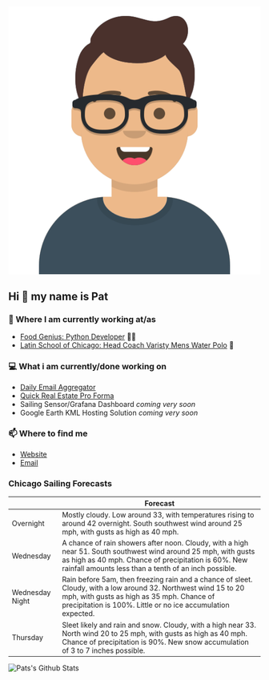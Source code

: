 [![Social banner for p-j-falconer](https://raw.githubusercontent.com/P-J-FALCONER/P-J-FALCONER/master/assets/avataaars.svg)](https://patfalconer.com/)
## Hi :wave: my name is Pat

### 💼 Where I am currently working at/as
- [Food Genius: Python Developer](https://getfoodgenius.com/) 🍔🐍
- [Latin School of Chicago: Head Coach Varisty Mens Water Polo](https://www.latinschool.org/) 🤽


### 💻 What i am currently/done working on
 - [Daily Email Aggregator](https://github.com/P-J-FALCONER/dott_daily_mail)
 - [Quick Real Estate Pro Forma](https://github.com/P-J-FALCONER/henry)
 - Sailing Sensor/Grafana Dashboard *coming very soon*
 - Google Earth KML Hosting Solution *coming very soon*

### 📫 Where to find me
 - [Website](https://patfalconer.com/)
 - [Email](mailto:patrick.j.falconer@gmail.com)


### Chicago Sailing Forecasts
|   | Forecast  |
|---|---|
| Overnight | Mostly cloudy. Low around 33, with temperatures rising to around 42 overnight. South southwest wind around 25 mph, with gusts as high as 40 mph. |
| Wednesday | A chance of rain showers after noon. Cloudy, with a high near 51. South southwest wind around 25 mph, with gusts as high as 40 mph. Chance of precipitation is 60%. New rainfall amounts less than a tenth of an inch possible. |
| Wednesday Night | Rain before 5am, then freezing rain and a chance of sleet. Cloudy, with a low around 32. Northwest wind 15 to 20 mph, with gusts as high as 35 mph. Chance of precipitation is 100%. Little or no ice accumulation expected. |
| Thursday | Sleet likely and rain and snow. Cloudy, with a high near 33. North wind 20 to 25 mph, with gusts as high as 40 mph. Chance of precipitation is 90%. New snow accumulation of 3 to 7 inches possible. |

![Pats's Github Stats](https://github-readme-stats.vercel.app/api?username=p-j-falconer&show_icons=true&theme=radical)
